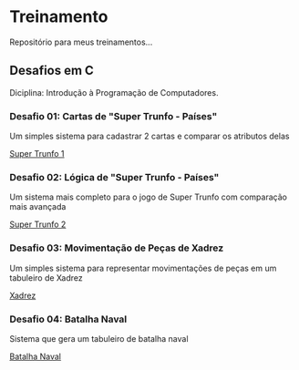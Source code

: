 # Treinamento
Repositório para meus treinamentos...

## Desafios em C
Diciplina: Introdução à Programação de Computadores.

### Desafio 01: Cartas de "Super Trunfo - Países"
Um simples sistema para cadastrar 2 cartas e comparar os atributos delas

[Super Trunfo 1](./desafios-em-c/cartasSuperTrunfo.c)

### Desafio 02: Lógica de "Super Trunfo - Países"
Um sistema mais completo para o jogo de Super Trunfo com comparação mais avançada

[Super Trunfo 2](./desafios-em-c/logicaSuperTrunfo.c)

### Desafio 03: Movimentação de Peças de Xadrez
Um simples sistema para representar movimentações de peças em um tabuleiro de Xadrez

[Xadrez](./desafios-em-c/xadrez.c)

### Desafio 04: Batalha Naval
Sistema que gera um tabuleiro de batalha naval

[Batalha Naval](./desafios-em-c/batalhaNaval.c)
